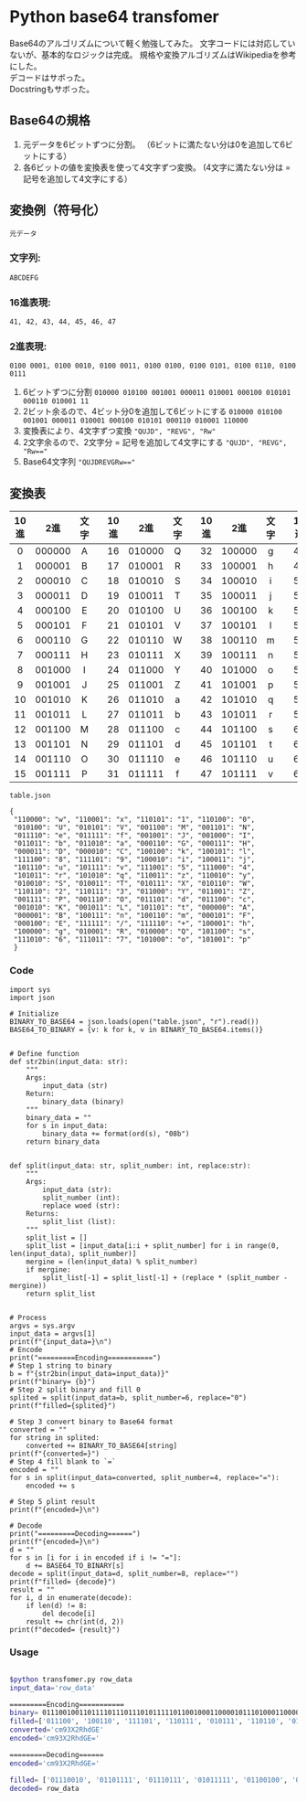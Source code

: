 # Python base64 transfomer

Base64のアルゴリズムについて軽く勉強してみた。
文字コードには対応していないが、基本的なロジックは完成。
規格や変換アルゴリズムはWikipediaを参考にした。  
デコードはサボった。  
Docstringもサボった。

## Base64の規格


1. 元データを6ビットずつに分割。
（6ビットに満たない分は0を追加して6ビットにする）
2. 各6ビットの値を変換表を使って4文字ずつ変換。
 (4文字に満たない分は = 記号を追加して4文字にする）
 
## 変換例（符号化）

`元データ`
### 文字列: 
`ABCDEFG`
### 16進表現: 
```41, 42, 43, 44, 45, 46, 47```
### 2進表現: 
```
0100 0001, 0100 0010, 0100 0011, 0100 0100, 0100 0101, 0100 0110, 0100 0111
```

1. 6ビットずつに分割
`010000 010100 001001 000011 010001 000100 010101 000110 010001 11`
2. 2ビット余るので、4ビット分0を追加して6ビットにする
`010000 010100 001001 000011 010001 000100 010101 000110 010001 110000`
3. 変換表により、4文字ずつ変換
`"QUJD", "REVG", "Rw"`
4. 2文字余るので、2文字分 = 記号を追加して4文字にする
`"QUJD", "REVG", "Rw=="`
5. Base64文字列
`"QUJDREVGRw=="`



## 変換表

|10進|2進|文字||10進|2進|文字||10進|2進|文字||10進|2進|文字|
|:-:|:-:|:-:|:-:|:-:|:-:|:-:|:-:|:-:|:-:|:-:|:-:|:-:|:-:|:-:|
|0|000000|A||16|010000|Q||32|100000|g||48|110000|w|
|1|000001|B||17|010001|R||33|100001|h||49|110001|x|
|2|000010|C||18|010010|S||34|100010|i||50|110010|y|
|3|000011|D||19|010011|T||35|100011|j||51|110011|z|
|4|000100|E||20|010100|U||36|100100|k||52|110100|0|
|5|000101|F||21|010101|V||37|100101|l||53|110101|1|
|6|000110|G||22|010110|W||38|100110|m||54|110110|2|
|7|000111|H||23|010111|X||39|100111|n||55|110111|3|
|8|001000|I||24|011000|Y||40|101000|o||56|111000|4|
|9|001001|J||25|011001|Z||41|101001|p||57|111001|5|
|10|001010|K||26|011010|a||42|101010|q||58|111010|6|
|11|001011|L||27|011011|b||43|101011|r||59|111011|7|
|12|001100|M||28|011100|c||44|101100|s||60|111100|8|
|13|001101|N||29|011101|d||45|101101|t||61|111101|9|
|14|001110|O||30|011110|e||46|101110|u||62|111110|+|
|15|001111|P||31|011111|f||47|101111|v||63|111111|/|



`table.json`
```json=
{
 "110000": "w", "110001": "x", "110101": "1", "110100": "0", 
 "010100": "U", "010101": "V", "001100": "M", "001101": "N",
 "011110": "e", "011111": "f", "001001": "J", "001000": "I",
 "011011": "b", "011010": "a", "000110": "G", "000111": "H",
 "000011": "D", "000010": "C", "100100": "k", "100101": "l",
 "111100": "8", "111101": "9", "100010": "i", "100011": "j",
 "101110": "u", "101111": "v", "111001": "5", "111000": "4", 
 "101011": "r", "101010": "q", "110011": "z", "110010": "y",
 "010010": "S", "010011": "T", "010111": "X", "010110": "W",
 "110110": "2", "110111": "3", "011000": "Y", "011001": "Z",
 "001111": "P", "001110": "O", "011101": "d", "011100": "c", 
 "001010": "K", "001011": "L", "101101": "t", "000000": "A",
 "000001": "B", "100111": "n", "100110": "m", "000101": "F",
 "000100": "E", "111111": "/", "111110": "+", "100001": "h", 
 "100000": "g", "010001": "R", "010000": "Q", "101100": "s", 
 "111010": "6", "111011": "7", "101000": "o", "101001": "p"
 }
```


### Code

```python=
import sys
import json

# Initialize
BINARY_TO_BASE64 = json.loads(open("table.json", "r").read())
BASE64_TO_BINARY = {v: k for k, v in BINARY_TO_BASE64.items()}


# Define function
def str2bin(input_data: str):
    """
    Args:
        input_data (str)
    Return:
        binary_data (binary)
    """
    binary_data = ""
    for s in input_data:
        binary_data += format(ord(s), "08b")
    return binary_data


def split(input_data: str, split_number: int, replace:str):
    """
    Args:
        input_data (str):
        split_number (int):
        replace woed (str):
    Returns:
        split_list (list):
    """
    split_list = []
    split_list = [input_data[i:i + split_number] for i in range(0, len(input_data), split_number)]
    mergine = (len(input_data) % split_number)
    if mergine:
        split_list[-1] = split_list[-1] + (replace * (split_number - mergine))
    return split_list


# Process
argvs = sys.argv
input_data = argvs[1]
print(f"{input_data=}\n")
# Encode
print("=========Encoding===========")
# Step 1 string to binary
b = f"{str2bin(input_data=input_data)}"
print(f"binary= {b}")
# Step 2 split binary and fill 0
splited = split(input_data=b, split_number=6, replace="0")
print(f"filled={splited}")

# Step 3 convert binary to Base64 format
converted = ""
for string in splited:
    converted += BINARY_TO_BASE64[string]
print(f"{converted=}")
# Step 4 fill blank to `=`
encoded = ""
for s in split(input_data=converted, split_number=4, replace="="):
    encoded += s

# Step 5 plint result
print(f"{encoded=}\n")

# Decode
print("=========Decoding======")
print(f"{encoded=}\n")
d = ""
for s in [i for i in encoded if i != "="]:
    d += BASE64_TO_BINARY[s]
decode = split(input_data=d, split_number=8, replace="")
print(f"filled= {decode}")
result = ""
for i, d in enumerate(decode):
    if len(d) != 8:
        del decode[i]
    result += chr(int(d, 2))
print(f"decoded= {result}")

```

### Usage

```bash

$python transfomer.py row_data
input_data='row_data'

=========Encoding===========
binary= 0111001001101111011101110101111101100100011000010111010001100001
filled=['011100', '100110', '111101', '110111', '010111', '110110', '010001', '100001', '011101', '000110', '000100']
converted='cm93X2RhdGE'
encoded='cm93X2RhdGE='

=========Decoding======
encoded='cm93X2RhdGE='

filled= ['01110010', '01101111', '01110111', '01011111', '01100100', '01100001', '01110100', '01100001', '00']
decoded= row_data


```

